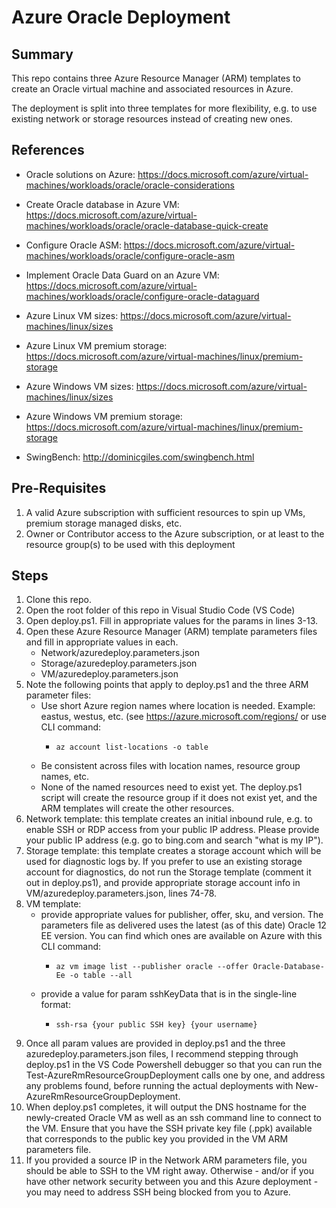 # Azure Oracle Deployment

## Summary

This repo contains three Azure Resource Manager (ARM) templates to create an Oracle virtual machine and associated resources in Azure.

The deployment is split into three templates for more flexibility, e.g. to use existing network or storage resources instead of creating new ones.

## References

- Oracle solutions on Azure: https://docs.microsoft.com/azure/virtual-machines/workloads/oracle/oracle-considerations
- Create Oracle database in Azure VM: https://docs.microsoft.com/azure/virtual-machines/workloads/oracle/oracle-database-quick-create
- Configure Oracle ASM: https://docs.microsoft.com/azure/virtual-machines/workloads/oracle/configure-oracle-asm
- Implement Oracle Data Guard on an Azure VM: https://docs.microsoft.com/azure/virtual-machines/workloads/oracle/configure-oracle-dataguard

- Azure Linux VM sizes: https://docs.microsoft.com/azure/virtual-machines/linux/sizes
- Azure Linux VM premium storage: https://docs.microsoft.com/azure/virtual-machines/linux/premium-storage
- Azure Windows VM sizes: https://docs.microsoft.com/azure/virtual-machines/linux/sizes
- Azure Windows VM premium storage: https://docs.microsoft.com/azure/virtual-machines/linux/premium-storage

- SwingBench: http://dominicgiles.com/swingbench.html

## Pre-Requisites

1. A valid Azure subscription with sufficient resources to spin up VMs, premium storage managed disks, etc.
2. Owner or Contributor access to the Azure subscription, or at least to the resource group(s) to be used with this deployment

## Steps

1. Clone this repo.
2. Open the root folder of this repo in Visual Studio Code (VS Code)
3. Open deploy.ps1. Fill in appropriate values for the params in lines 3-13.
4. Open these Azure Resource Manager (ARM) template parameters files and fill in appropriate values in each.
   * Network/azuredeploy.parameters.json
   * Storage/azuredeploy.parameters.json
   * VM/azuredeploy.parameters.json
5. Note the following points that apply to deploy.ps1 and the three ARM parameter files:
   * Use short Azure region names where location is needed. Example: eastus, westus, etc. (see https://azure.microsoft.com/regions/ or use CLI command:
      *     az account list-locations -o table
   * Be consistent across files with location names, resource group names, etc.
   * None of the named resources need to exist yet. The deploy.ps1 script will create the resource group if it does not exist yet, and the ARM templates will create the other resources.
6. Network template: this template creates an initial inbound rule, e.g. to enable SSH or RDP access from your public IP address. Please provide your public IP address (e.g. go to bing.com and search "what is my IP").
7. Storage template: this template creates a storage account which will be used for diagnostic logs by. If you prefer to use an existing storage account for diagnostics, do not run the Storage template (comment it out in deploy.ps1), and provide appropriate storage account info in VM/azuredeploy.parameters.json, lines 74-78.
8. VM template:
   * provide appropriate values for publisher, offer, sku, and version. The parameters file as delivered uses the latest (as of this date) Oracle 12 EE version. You can find which ones are available on Azure with this CLI command:
      *     az vm image list --publisher oracle --offer Oracle-Database-Ee -o table --all
   * provide a value for param sshKeyData that is in the single-line format:
      *     ssh-rsa {your public SSH key} {your username}
9. Once all param values are provided in deploy.ps1 and the three azuredeploy.parameters.json files, I recommend stepping through deploy.ps1 in the VS Code Powershell debugger so that you can run the Test-AzureRmResourceGroupDeployment calls one by one, and address any problems found, before running the actual deployments with New-AzureRmResourceGroupDeployment.
10. When deploy.ps1 completes, it will output the DNS hostname for the newly-created Oracle VM as well as an ssh command line to connect to the VM. Ensure that you have the SSH private key file (.ppk) available that corresponds to the public key you provided in the VM ARM parameters file.
11. If you provided a source IP in the Network ARM parameters file, you should be able to SSH to the VM right away. Otherwise - and/or if you have other network security between you and this Azure deployment - you may need to address SSH being blocked from you to Azure.